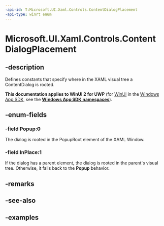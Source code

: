 ```yaml
---
-api-id: T:Microsoft.UI.Xaml.Controls.ContentDialogPlacement
-api-type: winrt enum
---
```


<!-- Enumeration syntax.
public enum ContentDialogPlacement : int 
-->

# Microsoft.UI.Xaml.Controls.ContentDialogPlacement

## -description

Defines constants that specify where in the XAML visual tree a ContentDialog is rooted.

**This documentation applies to WinUI 2 for UWP** (for [WinUI](/windows/apps/winui/winui3/) in the [Windows App SDK](/windows/apps/windows-app-sdk/), see the **[Windows App SDK namespaces](/windows/windows-app-sdk/api/winrt/)**).

## -enum-fields
### -field Popup:0

The dialog is rooted in the PopupRoot element of the XAML Window.

### -field InPlace:1

If the dialog has a parent element, the dialog is rooted in the parent's visual tree. Otherwise, it falls back to the **Popup** behavior.

## -remarks

## -see-also

## -examples


